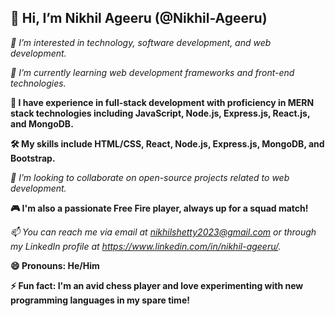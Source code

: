 <h2>👋 Hi, I’m Nikhil Ageeru (@Nikhil-Ageeru)</h2>
<p><em>👀 I’m interested in technology, software development, and web development.</em></p>
<p><em>🌱 I’m currently learning web development frameworks and front-end technologies.</em></p>
<p><strong>💼 I have experience in full-stack development with proficiency in MERN stack technologies including JavaScript, Node.js, Express.js, React.js, and MongoDB.</strong></p>
<p><strong>🛠️ My skills include HTML/CSS, React, Node.js, Express.js, MongoDB, and Bootstrap.</strong></p>
<p><em>💞️ I’m looking to collaborate on open-source projects related to web development.</em></p>
<p><strong>🎮 I'm also a passionate Free Fire player, always up for a squad match!</strong></p>
<p><em>📫 You can reach me via email at <a href="mailto:nikhilshetty2023@gmail.com">nikhilshetty2023@gmail.com</a> or through my LinkedIn profile at <a href="https://www.linkedin.com/in/nikhil-ageeru/">https://www.linkedin.com/in/nikhil-ageeru/</a>.</em></p>
<p><strong>😄 Pronouns: He/Him</strong></p>
<p><strong>⚡ Fun fact: I'm an avid chess player and love experimenting with new programming languages in my spare time!</strong></p>
